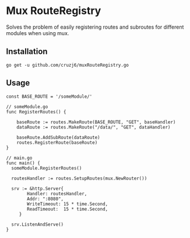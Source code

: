 # Mux RouteRegistry

Solves the problem of easily registering routes and subroutes for different modules when using mux.

## Installation

```
go get -u github.com/cruzj6/muxRouteRegistry.go
```

## Usage
```
const BASE_ROUTE = '/someModule/'

// someModule.go
func RegisterRoutes() {

	baseRoute := routes.MakeRoute(BASE_ROUTE, "GET", baseHandler)
	dataRoute := routes.MakeRoute("/data/", "GET", dataHandler)

	baseRoute.AddSubRoute(dataRoute)
	routes.RegisterRoute(baseRoute)
}

// main.go
func main() {
  someModule.RegisterRoutes()

  routesHandler := routes.SetupRoutes(mux.NewRouter())

  srv := &http.Server{
		Handler: routesHandler,
		Addr: ":8080",
		WriteTimeout: 15 * time.Second,
		ReadTimeout:  15 * time.Second,
	 }

  srv.ListenAndServe()
}
```
